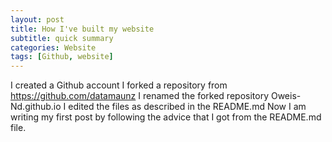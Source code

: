 ```yaml
---
layout: post
title: How I've built my website
subtitle: quick summary
categories: Website
tags: [Github, website]
---
```


I created a Github account
I forked a repository from https://github.com/datamaunz
I renamed the forked repository Oweis-Nd.github.io
I edited the files as described in the README.md
Now I am writing my first post by following the advice that I got from the README.md file.
